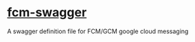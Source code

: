 #  [fcm-swagger]
A swagger definition file for FCM/GCM google cloud messaging

 [fcm-swagger]: <https://github.com/cbornet/google-fcm-swagge>
